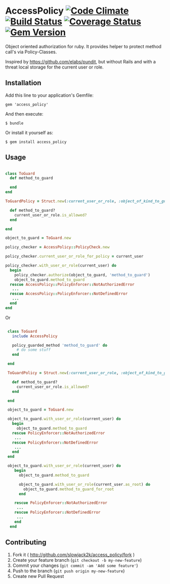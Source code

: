 # AccessPolicy [![Code Climate](https://codeclimate.com/github/slowjack2k/access_policy.png)](https://codeclimate.com/github/slowjack2k/access_policy) [![Build Status](https://travis-ci.org/slowjack2k/access_policy.png?branch=master)](https://travis-ci.org/slowjack2k/access_policy) [![Coverage Status](https://coveralls.io/repos/slowjack2k/access_policy/badge.png?branch=master)](https://coveralls.io/r/slowjack2k/access_policy?branch=master) [![Gem Version](https://badge.fury.io/rb/access_policy.png)](http://badge.fury.io/rb/access_policy)

Object oriented authorization for ruby. It provides helper to
protect method call's via Policy-Classes.

Inspired by https://github.com/elabs/pundit, but without Rails
and with a threat local storage for the current user or role.

## Installation

Add this line to your application's Gemfile:

    gem 'access_policy'

And then execute:

    $ bundle

Or install it yourself as:

    $ gem install access_policy

## Usage

```ruby

class ToGuard
  def method_to_guard

  end
end

ToGuardPolicy = Struct.new(:current_user_or_role, :object_of_kind_to_guard) do

  def method_to_guard?
    current_user_or_role.is_allowed?
  end

end

object_to_guard = ToGuard.new

policy_checker = AccessPolicy::PolicyCheck.new

policy_checker.current_user_or_role_for_policy = current_user

policy_checker.with_user_or_role(current_user) do
  begin
    policy_checker.authorize(object_to_guard, 'method_to_guard')
    object_to_guard.method_to_guard
  rescue AccessPolicy::PolicyEnforcer::NotAuthorizedError
   ...
  rescue AccessPolicy::PolicyEnforcer::NotDefinedError
   ...
  end
end


```

Or

```ruby

 class ToGuard
   include AccessPolicy

   policy_guarded_method 'method_to_guard' do
     # do some stuff
   end

 end

 ToGuardPolicy = Struct.new(:current_user_or_role, :object_of_kind_to_guard) do

   def method_to_guard?
     current_user_or_role.is_allowed?
   end

 end

 object_to_guard = ToGuard.new

 object_to_guard.with_user_or_role(current_user) do
   begin
     object_to_guard.method_to_guard
   rescue PolicyEnforcer::NotAuthorizedError
    ...
   rescue PolicyEnforcer::NotDefinedError
    ...
   end
 end

 object_to_guard.with_user_or_role(current_user) do
    begin
      object_to_guard.method_to_guard

      object_to_guard.with_user_or_role(current_user.as_root) do
        object_to_guard.method_to_guard_for_root
      end

    rescue PolicyEnforcer::NotAuthorizedError
     ...
    rescue PolicyEnforcer::NotDefinedError
     ...
    end
  end


```

## Contributing

1. Fork it ( http://github.com/slowjack2k/access_policy/fork )
2. Create your feature branch (`git checkout -b my-new-feature`)
3. Commit your changes (`git commit -am 'Add some feature'`)
4. Push to the branch (`git push origin my-new-feature`)
5. Create new Pull Request
